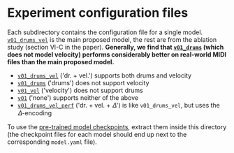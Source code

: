Experiment configuration files
==============================

Each subdirectory contains the configuration file for a single model. [`v01_drums_vel`](./v01_drums_vel/) is the main proposed model,
the rest are from the ablation study (section VI-C in the paper). **Generally, we find that [`v01_drums`](./v01_drums/) (which does not model 
velocity) performs considerably better on real-world MIDI files than the main proposed model.**

- [`v01_drums_vel`](./v01_drums_vel/model.yaml) ('dr. + vel.') supports both drums and velocity
- [`v01_drums`](./v01_drums/model.yaml) ('drums') does not support velocity
- [`v01_vel`](./v01_vel/model.yaml) ('velocity') does not support drums
- [`v01`](./v01/model.yaml) ('none') supports neither of the above
- [`v01_drums_vel_perf`](./v01_drums_vel_perf/model.yaml) ('dr. + vel. + 𝛥') is like `v01_drums_vel`, but uses the 𝛥-encoding

To use the [pre-trained model checkpoints](https://groove2groove.telecom-paris.fr/data/checkpoints/), extract them inside this directory (the checkpoint files for each model should end up next to the corresponding `model.yaml` file).
